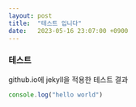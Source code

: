 ```yaml
---
layout: post
title:  "테스트 입니다"
date:   2023-05-16 23:07:00 +0900
---
```


### 테스트
github.io에 jekyll을 적용한 테스트 결과

```js
console.log("hello world")
```
